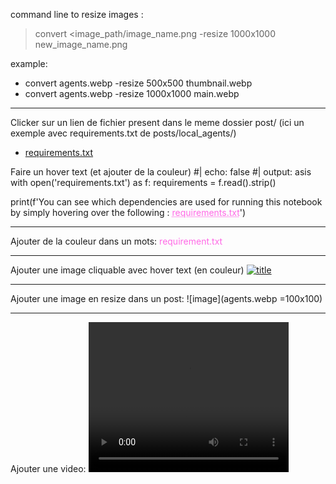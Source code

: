 command line to resize images :
> convert <image_path/image_name.png -resize 1000x1000 new_image_name.png  

example:                                                                                                           
- convert agents.webp -resize 500x500 thumbnail.webp   
- convert agents.webp -resize 1000x1000 main.webp  

------

Clicker sur un lien de fichier present dans le meme dossier post/ (ici un exemple avec requirements.txt de posts/local_agents/)
- [requirements.txt](requirements.txt "$(cat requirements.txt)")

Faire un hover text (et ajouter de la couleur)
#| echo: false
#| output: asis
with open('requirements.txt') as f:
    requirements = f.read().strip()
    
print(f'You can see which dependencies are used for running this notebook by simply hovering over the following : <span style="text-decoration: underline dotted; cursor: help; color:rgb(255, 105, 230);" title="{requirements}">requirements.txt</span>')

------
Ajouter de la couleur dans un mots:
<span style="color:rgb(255, 105, 230);">requirement.txt</span>

-----
Ajouter une image cliquable avec hover text (en couleur)
<span style="color:rgb(255, 105, 230);" title="hover_text">[![title](agents.webp)](agents.webp)</span>

---- 
Ajouter une image en resize dans un post:
![image](agents.webp =100x100)

---
Ajouter une video:
<video width="320" height="240" controls>
  <source src="https://www.youtube.com/watch?v=4UgZJf8f1rM" type="video/mp4">
  Your browser does not support the video tag.
</video>
